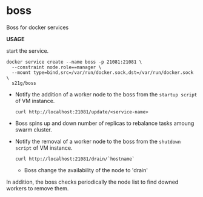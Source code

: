 # boss
Boss for docker services

**USAGE**

start the service.

```
docker service create --name boss -p 21081:21081 \
  --constraint node.role==manager \
  --mount type=bind,src=/var/run/docker.sock,dst=/var/run/docker.sock \
  s21g/boss
```

* Notify the addition of a worker node to the boss from the `startup script` of VM instance.
  ```
  curl http://localhost:21081/update/<service-name>
  ```
 * Boss spins up and down number of replicas to rebalance tasks amoung swarm cluster.

* Notify the removal of a worker node to the boss from the `shutdown script` of VM instance.
  ```
  curl http://localhost:21081/drain/`hostname`
  ```
  * Boss change the availability of the node to 'drain'

In addition, the boss checks periodically the node list to find downed workers to remove them.
